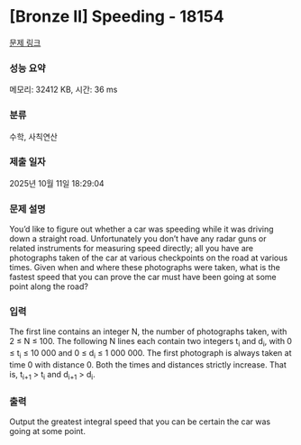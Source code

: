 # [Bronze II] Speeding - 18154 

[문제 링크](https://www.acmicpc.net/problem/18154) 

### 성능 요약

메모리: 32412 KB, 시간: 36 ms

### 분류

수학, 사칙연산

### 제출 일자

2025년 10월 11일 18:29:04

### 문제 설명

<p>You’d like to figure out whether a car was speeding while it was driving down a straight road. Unfortunately you don’t have any radar guns or related instruments for measuring speed directly; all you have are photographs taken of the car at various checkpoints on the road at various times. Given when and where these photographs were taken, what is the fastest speed that you can prove the car must have been going at some point along the road?</p>

### 입력 

 <p>The first line contains an integer N, the number of photographs taken, with 2 ≤ N ≤ 100. The following N lines each contain two integers t<sub>i</sub> and d<sub>i</sub>, with 0 ≤ t<sub>i</sub> ≤ 10 000 and 0 ≤ d<sub>i</sub> ≤ 1 000 000. The first photograph is always taken at time 0 with distance 0. Both the times and distances strictly increase. That is, t<sub>i+1</sub> > t<sub>i</sub> and d<sub>i+1</sub> > d<sub>i</sub>.</p>

### 출력 

 <p>Output the greatest integral speed that you can be certain the car was going at some point.</p>

